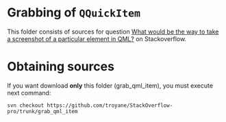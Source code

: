 # Grabbing of `QQuickItem`

This folder consists of sources for question 
[What would be the way to take a screenshot of a particular element in QML?](http://stackoverflow.com/questions/33183743/what-would-be-the-way-to-take-a-screenshot-of-a-particular-element-in-qml) on Stackoverflow.


# Obtaining sources

If you want download **only** this folder (grab_qml_item), you must execute next command:
```
svn checkout https://github.com/troyane/StackOverflow-pro/trunk/grab_qml_item
```
